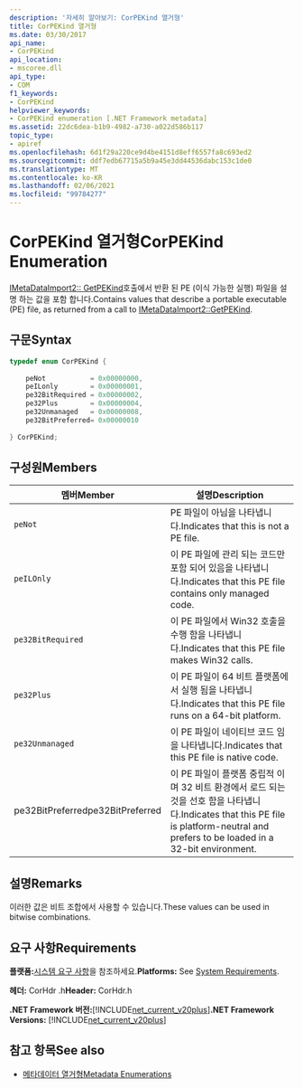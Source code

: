 ```yaml
---
description: '자세히 알아보기: CorPEKind 열거형'
title: CorPEKind 열거형
ms.date: 03/30/2017
api_name:
- CorPEKind
api_location:
- mscoree.dll
api_type:
- COM
f1_keywords:
- CorPEKind
helpviewer_keywords:
- CorPEKind enumeration [.NET Framework metadata]
ms.assetid: 22dc6dea-b1b9-4982-a730-a022d586b117
topic_type:
- apiref
ms.openlocfilehash: 6d1f29a220ce9d4be4151d8eff6557fa8c693ed2
ms.sourcegitcommit: ddf7edb67715a5b9a45e3dd44536dabc153c1de0
ms.translationtype: MT
ms.contentlocale: ko-KR
ms.lasthandoff: 02/06/2021
ms.locfileid: "99784277"
---
```

# <a name="corpekind-enumeration"></a><span data-ttu-id="85862-103">CorPEKind 열거형</span><span class="sxs-lookup"><span data-stu-id="85862-103">CorPEKind Enumeration</span></span>

<span data-ttu-id="85862-104">[IMetaDataImport2:: GetPEKind](imetadataimport2-getpekind-method.md)호출에서 반환 된 PE (이식 가능한 실행) 파일을 설명 하는 값을 포함 합니다.</span><span class="sxs-lookup"><span data-stu-id="85862-104">Contains values that describe a portable executable (PE) file, as returned from a call to [IMetaDataImport2::GetPEKind](imetadataimport2-getpekind-method.md).</span></span>  
  
## <a name="syntax"></a><span data-ttu-id="85862-105">구문</span><span class="sxs-lookup"><span data-stu-id="85862-105">Syntax</span></span>  
  
```cpp  
typedef enum CorPEKind {  
  
    peNot           = 0x00000000,  
    peILonly        = 0x00000001,  
    pe32BitRequired = 0x00000002,  
    pe32Plus        = 0x00000004,  
    pe32Unmanaged   = 0x00000008,  
    pe32BitPreferred= 0x00000010  
  
} CorPEKind;  
```  
  
## <a name="members"></a><span data-ttu-id="85862-106">구성원</span><span class="sxs-lookup"><span data-stu-id="85862-106">Members</span></span>  
  
|<span data-ttu-id="85862-107">멤버</span><span class="sxs-lookup"><span data-stu-id="85862-107">Member</span></span>|<span data-ttu-id="85862-108">설명</span><span class="sxs-lookup"><span data-stu-id="85862-108">Description</span></span>|  
|------------|-----------------|  
|`peNot`|<span data-ttu-id="85862-109">PE 파일이 아님을 나타냅니다.</span><span class="sxs-lookup"><span data-stu-id="85862-109">Indicates that this is not a PE file.</span></span>|  
|`peILOnly`|<span data-ttu-id="85862-110">이 PE 파일에 관리 되는 코드만 포함 되어 있음을 나타냅니다.</span><span class="sxs-lookup"><span data-stu-id="85862-110">Indicates that this PE file contains only managed code.</span></span>|  
|`pe32BitRequired`|<span data-ttu-id="85862-111">이 PE 파일에서 Win32 호출을 수행 함을 나타냅니다.</span><span class="sxs-lookup"><span data-stu-id="85862-111">Indicates that this PE file makes Win32 calls.</span></span>|  
|`pe32Plus`|<span data-ttu-id="85862-112">이 PE 파일이 64 비트 플랫폼에서 실행 됨을 나타냅니다.</span><span class="sxs-lookup"><span data-stu-id="85862-112">Indicates that this PE file runs on a 64-bit platform.</span></span>|  
|`pe32Unmanaged`|<span data-ttu-id="85862-113">이 PE 파일이 네이티브 코드 임을 나타냅니다.</span><span class="sxs-lookup"><span data-stu-id="85862-113">Indicates that this PE file is native code.</span></span>|  
|<span data-ttu-id="85862-114">pe32BitPreferred</span><span class="sxs-lookup"><span data-stu-id="85862-114">pe32BitPreferred</span></span>|<span data-ttu-id="85862-115">이 PE 파일이 플랫폼 중립적 이며 32 비트 환경에서 로드 되는 것을 선호 함을 나타냅니다.</span><span class="sxs-lookup"><span data-stu-id="85862-115">Indicates that this PE file is platform-neutral and prefers to be loaded in a 32-bit environment.</span></span>|  
  
## <a name="remarks"></a><span data-ttu-id="85862-116">설명</span><span class="sxs-lookup"><span data-stu-id="85862-116">Remarks</span></span>  

 <span data-ttu-id="85862-117">이러한 값은 비트 조합에서 사용할 수 있습니다.</span><span class="sxs-lookup"><span data-stu-id="85862-117">These values can be used in bitwise combinations.</span></span>  
  
## <a name="requirements"></a><span data-ttu-id="85862-118">요구 사항</span><span class="sxs-lookup"><span data-stu-id="85862-118">Requirements</span></span>  

 <span data-ttu-id="85862-119">**플랫폼:**[시스템 요구 사항](../../get-started/system-requirements.md)을 참조하세요.</span><span class="sxs-lookup"><span data-stu-id="85862-119">**Platforms:** See [System Requirements](../../get-started/system-requirements.md).</span></span>  
  
 <span data-ttu-id="85862-120">**헤더:** CorHdr .h</span><span class="sxs-lookup"><span data-stu-id="85862-120">**Header:** CorHdr.h</span></span>  
  
 <span data-ttu-id="85862-121">**.NET Framework 버전:**[!INCLUDE[net_current_v20plus](../../../../includes/net-current-v20plus-md.md)]</span><span class="sxs-lookup"><span data-stu-id="85862-121">**.NET Framework Versions:** [!INCLUDE[net_current_v20plus](../../../../includes/net-current-v20plus-md.md)]</span></span>  
  
## <a name="see-also"></a><span data-ttu-id="85862-122">참고 항목</span><span class="sxs-lookup"><span data-stu-id="85862-122">See also</span></span>

- [<span data-ttu-id="85862-123">메타데이터 열거형</span><span class="sxs-lookup"><span data-stu-id="85862-123">Metadata Enumerations</span></span>](metadata-enumerations.md)
